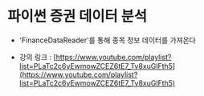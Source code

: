# 파이썬 증권 데이터 분석

- 'FinanceDataReader'를 통해 종목 정보 데이터를 가져온다

- 강의 링크 : [https://www.youtube.com/playlist?list=PLaTc2c6yEwmowZCEZ6tE7_Tv8xuGlFth5](https://www.youtube.com/playlist?list=PLaTc2c6yEwmowZCEZ6tE7_Tv8xuGlFth5)
